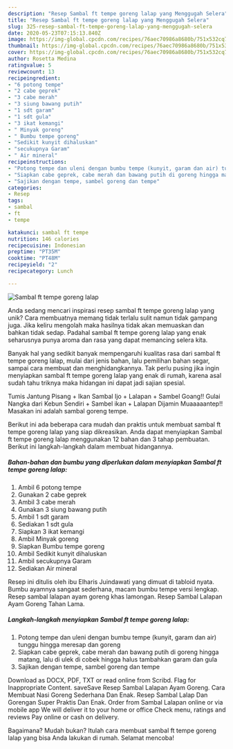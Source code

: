 ```yaml
---
description: "Resep Sambal ft tempe goreng lalap yang Menggugah Selera"
title: "Resep Sambal ft tempe goreng lalap yang Menggugah Selera"
slug: 325-resep-sambal-ft-tempe-goreng-lalap-yang-menggugah-selera
date: 2020-05-23T07:15:13.840Z
image: https://img-global.cpcdn.com/recipes/76aec70986a8680b/751x532cq70/sambal-ft-tempe-goreng-lalap-foto-resep-utama.jpg
thumbnail: https://img-global.cpcdn.com/recipes/76aec70986a8680b/751x532cq70/sambal-ft-tempe-goreng-lalap-foto-resep-utama.jpg
cover: https://img-global.cpcdn.com/recipes/76aec70986a8680b/751x532cq70/sambal-ft-tempe-goreng-lalap-foto-resep-utama.jpg
author: Rosetta Medina
ratingvalue: 5
reviewcount: 13
recipeingredient:
- "6 potong tempe"
- "2 cabe geprek"
- "3 cabe merah"
- "3 siung bawang putih"
- "1 sdt garam"
- "1 sdt gula"
- "3 ikat kemangi"
- " Minyak goreng"
- " Bumbu tempe goreng"
- "Sedikit kunyit dihaluskan"
- "secukupnya Garam"
- " Air mineral"
recipeinstructions:
- "Potong tempe dan uleni dengan bumbu tempe (kunyit, garam dan air) tunggu hingga meresap dan goreng"
- "Siapkan cabe geprek, cabe merah dan bawang putih di goreng hingga matang, lalu di ulek di cobek hingga halus tambahkan garam dan gula"
- "Sajikan dengan tempe, sambel goreng dan tempe"
categories:
- Resep
tags:
- sambal
- ft
- tempe

katakunci: sambal ft tempe 
nutrition: 146 calories
recipecuisine: Indonesian
preptime: "PT35M"
cooktime: "PT48M"
recipeyield: "2"
recipecategory: Lunch

---
```



![Sambal ft tempe goreng lalap](https://img-global.cpcdn.com/recipes/76aec70986a8680b/751x532cq70/sambal-ft-tempe-goreng-lalap-foto-resep-utama.jpg)

Anda sedang mencari inspirasi resep sambal ft tempe goreng lalap yang unik? Cara membuatnya memang tidak terlalu sulit namun tidak gampang juga. Jika keliru mengolah maka hasilnya tidak akan memuaskan dan bahkan tidak sedap. Padahal sambal ft tempe goreng lalap yang enak seharusnya punya aroma dan rasa yang dapat memancing selera kita.

Banyak hal yang sedikit banyak mempengaruhi kualitas rasa dari sambal ft tempe goreng lalap, mulai dari jenis bahan, lalu pemilihan bahan segar, sampai cara membuat dan menghidangkannya. Tak perlu pusing jika ingin menyiapkan sambal ft tempe goreng lalap yang enak di rumah, karena asal sudah tahu triknya maka hidangan ini dapat jadi sajian spesial.

Tumis Jantung Pisang + Ikan Sambal Ijo + Lalapan + Sambel Goang!! Gulai Nangka dari Kebun Sendiri + Sambel ikan + Lalapan Dijamin Muaaaaantep!! Masakan ini adalah sambal goreng tempe.


Berikut ini ada beberapa cara mudah dan praktis untuk membuat sambal ft tempe goreng lalap yang siap dikreasikan. Anda dapat menyiapkan Sambal ft tempe goreng lalap menggunakan 12 bahan dan 3 tahap pembuatan. Berikut ini langkah-langkah dalam membuat hidangannya.

<!--inarticleads1-->

##### Bahan-bahan dan bumbu yang diperlukan dalam menyiapkan Sambal ft tempe goreng lalap:

1. Ambil 6 potong tempe
1. Gunakan 2 cabe geprek
1. Ambil 3 cabe merah
1. Gunakan 3 siung bawang putih
1. Ambil 1 sdt garam
1. Sediakan 1 sdt gula
1. Siapkan 3 ikat kemangi
1. Ambil  Minyak goreng
1. Siapkan  Bumbu tempe goreng
1. Ambil Sedikit kunyit dihaluskan
1. Ambil secukupnya Garam
1. Sediakan  Air mineral


Resep ini ditulis oleh ibu Elharis Juindawati yang dimuat di tabloid nyata. Bumbu ayamnya sangaat sederhana, macam bumbu tempe versi lengkap. Resep sambal lalapan ayam goreng khas lamongan. Resep Sambal Lalapan Ayam Goreng Tahan Lama. 

<!--inarticleads2-->

##### Langkah-langkah menyiapkan Sambal ft tempe goreng lalap:

1. Potong tempe dan uleni dengan bumbu tempe (kunyit, garam dan air) tunggu hingga meresap dan goreng
1. Siapkan cabe geprek, cabe merah dan bawang putih di goreng hingga matang, lalu di ulek di cobek hingga halus tambahkan garam dan gula
1. Sajikan dengan tempe, sambel goreng dan tempe


Download as DOCX, PDF, TXT or read online from Scribd. Flag for Inappropriate Content. saveSave Resep Sambal Lalapan Ayam Goreng. Cara Membuat Nasi Goreng Sederhana Dan Enak. Resep Sambal Lalap Dan Gorengan Super Praktis Dan Enak. Order from Sambal Lalapan online or via mobile app We will deliver it to your home or office Check menu, ratings and reviews Pay online or cash on delivery. 

Bagaimana? Mudah bukan? Itulah cara membuat sambal ft tempe goreng lalap yang bisa Anda lakukan di rumah. Selamat mencoba!
